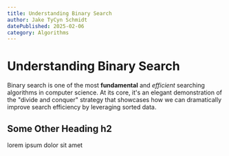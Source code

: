 ```yaml
---
title: Understanding Binary Search
author: Jake TyCyn Schmidt
datePublished: 2025-02-06
category: Algorithms
---
```


# Understanding Binary Search

Binary search is one of the most **fundamental** and _efficient_ searching algorithms in computer science. At its core, it's an elegant demonstration of the "divide and conquer" strategy that showcases how we can dramatically improve search efficiency by leveraging sorted data.

## Some Other Heading h2

lorem ipsum dolor sit amet

